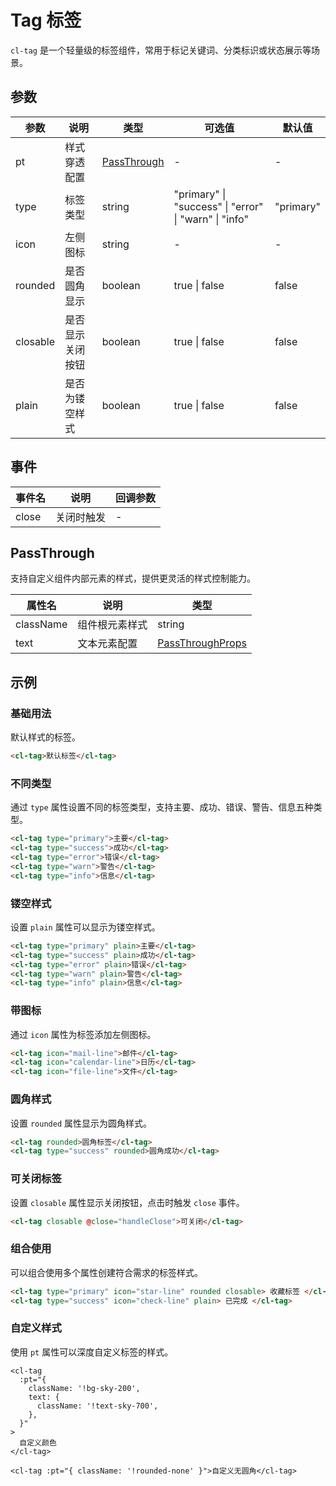 # Tag 标签

`cl-tag` 是一个轻量级的标签组件，常用于标记关键词、分类标识或状态展示等场景。

## 参数

| 参数     | 说明             | 类型                        | 可选值                                                | 默认值    |
| -------- | ---------------- | --------------------------- | ----------------------------------------------------- | --------- |
| pt       | 样式穿透配置     | [PassThrough](#passthrough) | -                                                     | -         |
| type     | 标签类型         | string                      | "primary" \| "success" \| "error" \| "warn" \| "info" | "primary" |
| icon     | 左侧图标         | string                      | -                                                     | -         |
| rounded  | 是否圆角显示     | boolean                     | true \| false                                         | false     |
| closable | 是否显示关闭按钮 | boolean                     | true \| false                                         | false     |
| plain    | 是否为镂空样式   | boolean                     | true \| false                                         | false     |

## 事件

| 事件名 | 说明       | 回调参数 |
| ------ | ---------- | -------- |
| close  | 关闭时触发 | -        |

## PassThrough

支持自定义组件内部元素的样式，提供更灵活的样式控制能力。

| 属性名    | 说明           | 类型                                                       |
| --------- | -------------- | ---------------------------------------------------------- |
| className | 组件根元素样式 | string                                                     |
| text      | 文本元素配置   | [PassThroughProps](/src/components/pt.md#passthroughprops) |

## 示例

### 基础用法

默认样式的标签。

```html
<cl-tag>默认标签</cl-tag>
```

### 不同类型

通过 `type` 属性设置不同的标签类型，支持主要、成功、错误、警告、信息五种类型。

```html
<cl-tag type="primary">主要</cl-tag>
<cl-tag type="success">成功</cl-tag>
<cl-tag type="error">错误</cl-tag>
<cl-tag type="warn">警告</cl-tag>
<cl-tag type="info">信息</cl-tag>
```

### 镂空样式

设置 `plain` 属性可以显示为镂空样式。

```html
<cl-tag type="primary" plain>主要</cl-tag>
<cl-tag type="success" plain>成功</cl-tag>
<cl-tag type="error" plain>错误</cl-tag>
<cl-tag type="warn" plain>警告</cl-tag>
<cl-tag type="info" plain>信息</cl-tag>
```

### 带图标

通过 `icon` 属性为标签添加左侧图标。

```html
<cl-tag icon="mail-line">邮件</cl-tag>
<cl-tag icon="calendar-line">日历</cl-tag>
<cl-tag icon="file-line">文件</cl-tag>
```

### 圆角样式

设置 `rounded` 属性显示为圆角样式。

```html
<cl-tag rounded>圆角标签</cl-tag>
<cl-tag type="success" rounded>圆角成功</cl-tag>
```

### 可关闭标签

设置 `closable` 属性显示关闭按钮，点击时触发 `close` 事件。

```html
<cl-tag closable @close="handleClose">可关闭</cl-tag>
```

### 组合使用

可以组合使用多个属性创建符合需求的标签样式。

```html
<cl-tag type="primary" icon="star-line" rounded closable> 收藏标签 </cl-tag>
<cl-tag type="success" icon="check-line" plain> 已完成 </cl-tag>
```

### 自定义样式

使用 `pt` 属性可以深度自定义标签的样式。

```vue
<cl-tag
  :pt="{
    className: '!bg-sky-200',
    text: {
      className: '!text-sky-700',
    },
  }"
>
  自定义颜色
</cl-tag>

<cl-tag :pt="{ className: '!rounded-none' }">自定义无圆角</cl-tag>
```
